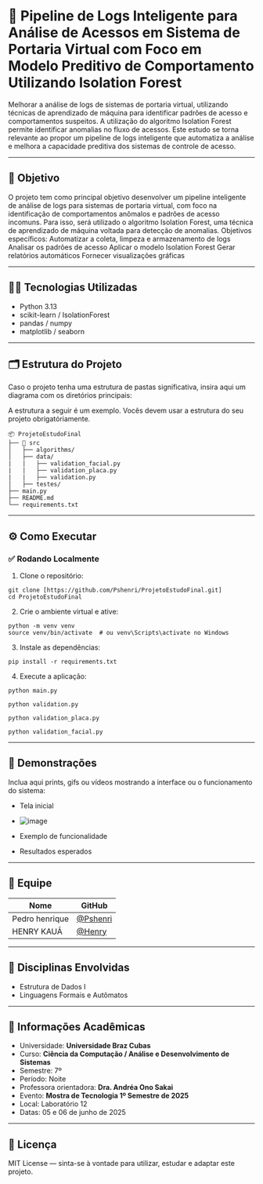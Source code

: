 # 🚀 Pipeline de Logs Inteligente para Análise de Acessos em Sistema de Portaria Virtual com Foco em Modelo Preditivo de Comportamento Utilizando Isolation Forest

Melhorar a análise de logs de sistemas de portaria virtual, utilizando técnicas de aprendizado de máquina para identificar padrões de acesso e comportamentos suspeitos.
A utilização do algoritmo Isolation Forest permite identificar anomalias no fluxo de acessos.
Este estudo se torna relevante ao propor um pipeline de logs inteligente que automatiza a análise e melhora a capacidade preditiva dos sistemas de controle de acesso.

---

## 🎯 Objetivo

O projeto tem como principal objetivo desenvolver um pipeline inteligente de análise de logs para sistemas de portaria virtual, com foco na identificação de comportamentos anômalos e padrões de acesso incomuns. Para isso, será utilizado o algoritmo Isolation Forest, uma técnica de aprendizado de máquina voltada para detecção de anomalias.
Objetivos específicos:
Automatizar a coleta, limpeza e armazenamento de logs
Analisar os padrões de acesso
Aplicar o modelo Isolation Forest
Gerar relatórios automáticos
Fornecer visualizações gráficas

---

## 👨‍💻 Tecnologias Utilizadas

- Python 3.13
- scikit-learn / IsolationForest
- pandas / numpy
- matplotlib / seaborn

---

## 🗂️ Estrutura do Projeto

Caso o projeto tenha uma estrutura de pastas significativa, insira aqui um diagrama com os diretórios principais:

A estrutura a seguir é um exemplo. Vocês devem usar a estrutura do seu projeto obrigatóriamente. 
```
📦 ProjetoEstudoFinal
├── 📁 src
│   ├── algorithms/
│   ├── data/
|   |   ├── validation_facial.py
|   |   ├── validation_placa.py
|   |   ├── validation.py
│   ├── testes/
├── main.py
├── README.md
└── requirements.txt
```

---

## ⚙️ Como Executar

### ✅ Rodando Localmente

1. Clone o repositório:

```
git clone [https://github.com/Pshenri/ProjetoEstudoFinal.git]
cd ProjetoEstudoFinal
```

2. Crie o ambiente virtual e ative:

```
python -m venv venv
source venv/bin/activate  # ou venv\Scripts\activate no Windows
```

3. Instale as dependências:

```
pip install -r requirements.txt
```

4. Execute a aplicação:

```
python main.py

python validation.py

python validation_placa.py

python validation_facial.py
```

---

## 📸 Demonstrações

Inclua aqui prints, gifs ou vídeos mostrando a interface ou o funcionamento do sistema:

- Tela inicial
- ![image](https://github.com/user-attachments/assets/ef00778a-26bb-4b03-8d96-eae7e11d080b)

- Exemplo de funcionalidade
- Resultados esperados

---

## 👥 Equipe

| Nome | GitHub |
|------|--------|
| Pedro henrique | [@Pshenri](https://github.com/Pshenri) |
| HENRY KAUÃ | [@Henry](https://github.com/henry) |

---

## 🧠 Disciplinas Envolvidas

- Estrutura de Dados I
- Linguagens Formais e Autômatos

---

## 🏫 Informações Acadêmicas

- Universidade: **Universidade Braz Cubas**
- Curso: **Ciência da Computação / Análise e Desenvolvimento de Sistemas**
- Semestre: 7º
- Período: Noite
- Professora orientadora: **Dra. Andréa Ono Sakai**
- Evento: **Mostra de Tecnologia 1º Semestre de 2025**
- Local: Laboratório 12
- Datas: 05 e 06 de junho de 2025

---

## 📄 Licença

MIT License — sinta-se à vontade para utilizar, estudar e adaptar este projeto.
